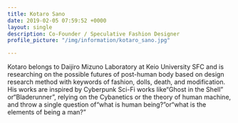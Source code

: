 ```yaml
---
title: Kotaro Sano
date: 2019-02-05 07:59:52 +0000
layout: single
description: Co-Founder / Speculative Fashion Designer
profile_picture: "/img/information/kotaro_sano.jpg"

---
```

Kotaro belongs to Daijiro Mizuno Laboratory at Keio University SFC and is researching on the possible futures of post-human body based on design research method with keywords of fashion, dolls, death, and modification. His works are inspired by Cyberpunk Sci-Fi works like“Ghost in the Shell” or“Bladerunner”, relying on the Cybanetics or the theory of human machine, and throw a single question of“what is human being?”or“what is the elements of being a man?”